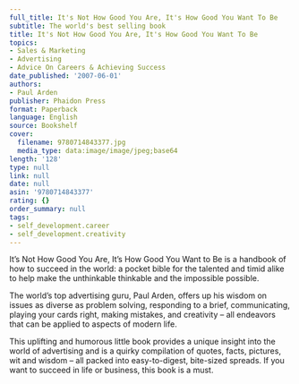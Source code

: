```yaml
---
full_title: It's Not How Good You Are, It's How Good You Want To Be
subtitle: The world's best selling book
title: It's Not How Good You Are, It's How Good You Want To Be
topics:
- Sales & Marketing
- Advertising
- Advice On Careers & Achieving Success
date_published: '2007-06-01'
authors:
- Paul Arden
publisher: Phaidon Press
format: Paperback
language: English
source: Bookshelf
cover:
  filename: 9780714843377.jpg
  media_type: data:image/image/jpeg;base64
length: '128'
type: null
link: null
date: null
asin: '9780714843377'
rating: {}
order_summary: null
tags:
- self_development.career
- self_development.creativity
---
```

It’s Not How Good You Are, It’s How Good You Want to Be is a handbook of how to succeed in the world: a pocket bible for the talented and timid alike to help make the unthinkable thinkable and the impossible possible.

The world’s top advertising guru, Paul Arden, offers up his wisdom on issues as diverse as problem solving, responding to a brief, communicating, playing your cards right, making mistakes, and creativity – all endeavors that can be applied to aspects of modern life.

This uplifting and humorous little book provides a unique insight into the world of advertising and is a quirky compilation of quotes, facts, pictures, wit and wisdom – all packed into easy-to-digest, bite-sized spreads. If you want to succeed in life or business, this book is a must.
